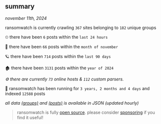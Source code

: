 
## summary
_november 11th, 2024_

ransomwatch is currently crawling `367` sites belonging to `182` unique groups

⏲ there have been `6` posts within the `last 24 hours`

🦈 there have been `66` posts within the `month of november`

🪐 there have been `714` posts within the `last 90 days`

🏚 there have been `3131` posts within the `year of 2024`

_⚙️ there are currently `73` online hosts & `112` custom parsers._

🦕 ransomwatch has been running for `3 years, 2 months and 4 days` and indexed `12588` posts

_all data  [(groups)](http://ransomwhat.telemetry.ltd/groups) and [(posts)](http://ransomwhat.telemetry.ltd/posts) is available in JSON (updated hourly)_

> ransomwatch is fully [open source](https://github.com/joshhighet/ransomwatch#ransomwatch--). please consider [sponsoring](https://github.com/sponsors/joshhighet) if you find it useful!
